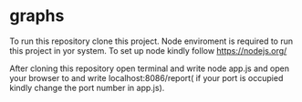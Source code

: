 # graphs

To run this repository clone this project.
Node enviroment is required to run this project in yor system. To set up node kindly follow https://nodejs.org/

After cloning this repository open terminal and write node app.js and open your browser to and write localhost:8086/report( if your port is occupied kindly change the port number in app.js).



